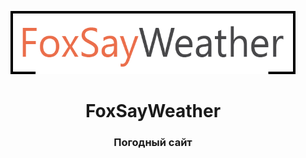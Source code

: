 <p align="center"><img width="456" src="./assets/logo.png" alt="FoxSay Css Generator logo"></p>
<h1 align="center">FoxSayWeather</h1>
<h3 align="center">Погодный сайт</h3>